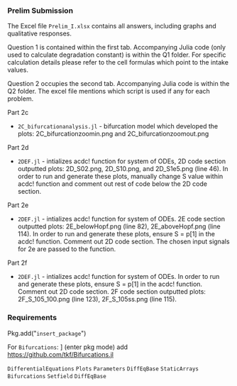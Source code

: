 ### Prelim Submission

The Excel file ``Prelim_I.xlsx`` contains all answers, including graphs and qualitative responses.

Question 1 is contained within the first tab.
Accompanying Julia code (only used to calculate degradation constant) is within the Q1 folder.
For specific calculation details please refer to the cell formulas which point to the intake values.

Question 2 occupies the second tab. Accompanying Julia code is within the Q2 folder. The excel file mentions which script is used if any for each problem.


Part 2c
- ``2C_bifurcationanalysis.jl`` - bifurcation model which developed the plots: 2C_bifurcationzoomin.png and 2C_bifurcationzoomout.png 


Part 2d
- ``2DEF.jl`` - intializes acdc! function for system of ODEs, 2D code section outputted plots: 2D_S02.png, 2D_S10.png, and 2D_S1e5.png (line 46). In order to run and generate these plots, manually change S value within acdc! function and comment out rest of code below the 2D code section.


Part 2e
- ``2DEF.jl`` - intializes acdc! function for system of ODEs. 2E code section outputted plots: 2E_belowHopf.png (line 82), 2E_aboveHopf.png (line 114). In order to run and generate these plots, ensure S = p[1] in the acdc! function. Comment out 2D code section. The chosen input signals for 2e are passed to the function.


Part 2f
- ``2DEF.jl`` - intializes acdc! function for system of ODEs. In order to run and generate these plots, ensure S = p[1] in the acdc! function. Comment out 2D code section. 2F code section outputted plots: 2F_S_105_100.png (line 123), 2F_S_105ss.png (line 115). 



### Requirements

Pkg.add("``insert_package``")

For ``Bifurcations``:  ] (enter pkg mode) add https://github.com/tkf/Bifurcations.jl

``DifferentialEquations``
``Plots``
``Parameters``
``DiffEqBase``
``StaticArrays``
``Bifurcations`` 
``Setfield``
``DiffEqBase``



